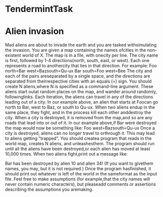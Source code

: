 # TendermintTask

 Alien​ ​invasion
 ==============
Mad​ ​aliens​ ​are​ ​about​ ​to​ ​invade​ ​the​ ​earth​ ​and​ ​you​ ​are​ ​tasked​ ​with​ ​simulating​ ​the invasion.
You​ ​are​ ​given​ ​a​ ​map​ ​containing​ ​the​ ​names​ ​of​ ​cities​ ​in​ ​the​ ​non-existent​ ​world​ ​of X.​ ​The​ ​map​ ​is​ ​in​ ​a​ ​file,​ ​with​ ​one​ ​city​ ​per​ ​line.​ ​The​ ​city​ ​name​ ​is​ ​first,
followed​ ​by​ ​1-4​ ​directions​ ​(north,​ ​south,​ ​east,​ ​or​ ​west).​ ​Each​ ​one​ ​represents​ ​a road​ ​to​ ​another​ ​city​ ​that​ ​lies​ ​in​ ​that​ ​direction.
For​ ​example:
Foo​ ​north=Bar​ ​west=Baz​ ​south=Qu-ux
Bar​ ​south=Foo​ ​west=Bee
The​ ​city​ ​and​ ​each​ ​of​ ​the​ ​pairs​ ​are​ ​separated​ ​by​ ​a​ ​single​ ​space,​ ​and​ ​the
directions​ ​are​ ​separated​ ​from​ ​their​ ​respective​ ​cities​ ​with​ ​an​ ​equals​ ​(=)​ ​sign. You​ ​should​ ​create​ ​N​ ​aliens,​ ​where​ ​N​ ​is​ ​specified​ ​as​ ​a​ ​command-line​ ​argument.
These​ ​aliens​ ​start​ ​out​ ​at​ ​random​ ​places​ ​on​ ​the​ ​map,​ ​and​ ​wander​ ​around​ ​randomly, following​ ​links.​ ​Each​ ​iteration,​ ​the​ ​aliens​ ​can​ ​travel​ ​in​ ​any​ ​of​ ​the​ ​directions
leading​ ​out​ ​of​ ​a​ ​city.​ ​In​ ​our​ ​example​ ​above,​ ​an​ ​alien​ ​that​ ​starts​ ​at​ ​Foo​ ​can​ ​go
north​ ​to​ ​Bar,​ ​west​ ​to​ ​Baz,​ ​or​ ​south​ ​to​ ​Qu-ux.
When​ ​two​ ​aliens​ ​end​ ​up​ ​in​ ​the​ ​same​ ​place,​ ​they​ ​fight,​ ​and​ ​in​ ​the​ ​process​ ​kill each​ ​other​ ​and​ ​destroy​ ​the​ ​city.​ ​When​ ​a​ ​city​ ​is​ ​destroyed,​ ​it​ ​is​ ​removed​ ​from the​ ​map,​ ​and​ ​so​ ​are​ ​any​ ​roads​ ​that​ ​lead​ ​into​ ​or​ ​out​ ​of​ ​it.
In​ ​our​ ​example​ ​above,​ ​if​ ​Bar​ ​were​ ​destroyed​ ​the​ ​map​ ​would​ ​now​ ​be​ ​something like:
Foo​ ​west=Baz​ ​south=Qu-ux
Once​ ​a​ ​city​ ​is​ ​destroyed,​ ​aliens​ ​can​ ​no​ ​longer​ ​travel​ ​to​ ​or​ ​through​ ​it.​ ​This
may​ ​lead​ ​to​ ​aliens​ ​getting​ ​"trapped".
You​ ​should​ ​create​ ​a​ ​program​ ​that​ ​reads​ ​in​ ​the​ ​world​ ​map,​ ​creates​ ​N​ ​aliens,​ ​and unleashes​ ​them.​ ​The​ ​program​ ​should​ ​run​ ​until​ ​all​ ​the​ ​aliens​ ​have​ ​been destroyed,​ ​or​ ​each​ ​alien​ ​has​ ​moved​ ​at​ ​least​ ​10,000​ ​times.​ ​When​ ​two​ ​aliens fight,​ ​print​ ​out​ ​a​ ​message​ ​like:

 Bar​ ​has​ ​been​ ​destroyed​ ​by​ ​alien​ ​10​ ​and​ ​alien​ ​34!
(If​ ​you​ ​want​ ​to​ ​give​ ​them​ ​names,​ ​you​ ​may,​ ​but​ ​it​ ​is​ ​not​ ​required.)​ ​Once​ ​the program​ ​has​ ​finished,​ ​it​ ​should​ ​print​ ​out​ ​whatever​ ​is​ ​left​ ​of​ ​the​ ​world​ ​in​ ​the same​ ​format​ ​as​ ​the​ ​input​ ​file.
Feel​ ​free​ ​to​ ​make​ ​assumptions​ ​(for​ ​example,​ ​that​ ​the​ ​city​ ​names​ ​will​ ​never contain​ ​numeric​ ​characters),​ ​but​ ​please​ ​add​ ​comments​ ​or​ ​assertions​ ​describing the​ ​assumptions​ ​you​ ​are​ ​making.
